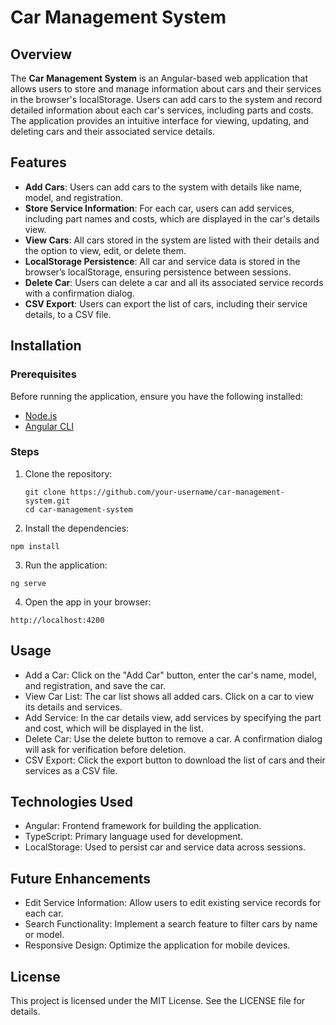 # Car Management System

## Overview

The **Car Management System** is an Angular-based web application that allows users to store and manage information about cars and their services in the browser's localStorage. Users can add cars to the system and record detailed information about each car's services, including parts and costs. The application provides an intuitive interface for viewing, updating, and deleting cars and their associated service details.

## Features

- **Add Cars**: Users can add cars to the system with details like name, model, and registration.
- **Store Service Information**: For each car, users can add services, including part names and costs, which are displayed in the car's details view.
- **View Cars**: All cars stored in the system are listed with their details and the option to view, edit, or delete them.
- **LocalStorage Persistence**: All car and service data is stored in the browser’s localStorage, ensuring persistence between sessions.
- **Delete Car**: Users can delete a car and all its associated service records with a confirmation dialog.
- **CSV Export**: Users can export the list of cars, including their service details, to a CSV file.

## Installation

### Prerequisites

Before running the application, ensure you have the following installed:

- [Node.js](https://nodejs.org/)
- [Angular CLI](https://angular.io/cli)

### Steps

1. Clone the repository:

   ```
   git clone https://github.com/your-username/car-management-system.git
   cd car-management-system
   ```
2. Install the dependencies:
```
npm install
```
3. Run the application:
```
ng serve
```
4. Open the app in your browser:

```
http://localhost:4200
```
## Usage
- Add a Car: Click on the "Add Car" button, enter the car's name, model, and registration, and save the car.
- View Car List: The car list shows all added cars. Click on a car to view its details and services.
- Add Service: In the car details view, add services by specifying the part and cost, which will be displayed in the list.
- Delete Car: Use the delete button to remove a car. A confirmation dialog will ask for verification before deletion.
- CSV Export: Click the export button to download the list of cars and their services as a CSV file.

## Technologies Used
- Angular: Frontend framework for building the application.
- TypeScript: Primary language used for development.
- LocalStorage: Used to persist car and service data across sessions.
  
## Future Enhancements
- Edit Service Information: Allow users to edit existing service records for each car.
- Search Functionality: Implement a search feature to filter cars by name or model.
- Responsive Design: Optimize the application for mobile devices.

## License
This project is licensed under the MIT License. See the LICENSE file for details.

